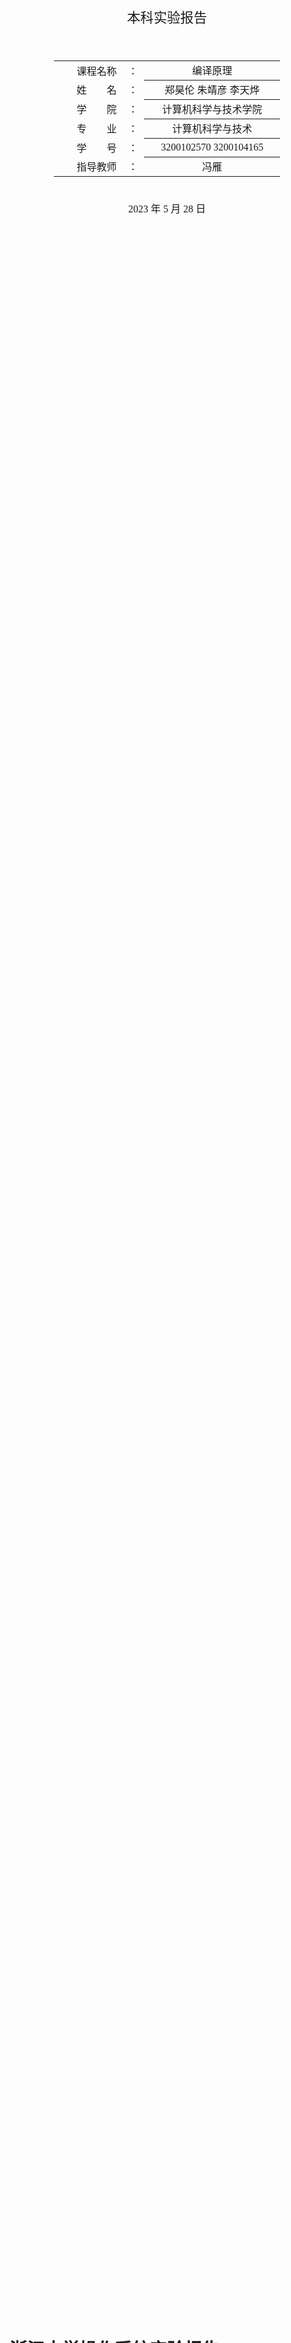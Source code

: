 <div class="cover" style="page-break-after:always;font-family:方正公文仿宋;width:100%;height:100%;border:none;margin: 0 auto;text-align:center;">
    <div style="width:60%;margin: 0 auto;height:0;padding-bottom:10%;">
        </br></br></br></br></br></br>
        <img src="https://gitee.com/Keldos-Li/picture/raw/master/img/%E6%A0%A1%E5%90%8D-%E9%BB%91%E8%89%B2.svg" alt="校名" style="width:70%;"/>
    </div>
    </br></br></br>
    </br></br></br></br></br></br></br>
    <span style="font-family:华文黑体Bold;text-align:center;font-size:16pt;margin: 10pt auto;line-height:30pt;">本科实验报告</span>
    </br>
</br></br></br>
    <table style="border:none;text-align:center;width:72%;font-family:仿宋;font-size:14px; margin: 0 auto;">
    <tbody style="font-family:方正公文仿宋;font-size:12pt;">
        <tr style="font-weight:normal;"> 
            <td style="width:20%;text-align:right;">课程名称</td>
            <td style="width:2%">：</td> 
            <td style="width:40%;font-weight:normal;border-bottom: 1px solid;text-align:center;font-family:华文仿宋"> 编译原理</td>     </tr>
        <tr style="font-weight:normal;"> 
            <td style="width:20%;text-align:right;">姓　　名</td>
            <td style="width:2%">：</td> 
            <td style="width:40%;font-weight:normal;border-bottom: 1px solid;text-align:center;font-family:华文仿宋">郑昊伦 朱靖彦 李天烨</td>     </tr>
        <tr style="font-weight:normal;"> 
            <td style="width:20%;text-align:right;">学　　院</td>
            <td style="width:2%">：</td> 
            <td style="width:40%;font-weight:normal;border-bottom: 1px solid;text-align:center;font-family:华文仿宋">计算机科学与技术学院</td>     </tr>
        <tr style="font-weight:normal;"> 
            <td style="width:20%;text-align:right;">专　　业</td>
            <td style="width:2%">：</td> 
            <td style="width:40%;font-weight:normal;border-bottom: 1px solid;text-align:center;font-family:华文仿宋">计算机科学与技术</td>     </tr>
        <tr style="font-weight:normal;"> 
            <td style="width:20%;text-align:right;">学　　号</td>
            <td style="width:2%">：</td> 
            <td style="width:40%;font-weight:normal;border-bottom: 1px solid;text-align:center;font-family:华文仿宋">3200102570 3200104165 </td>     </tr>
      <tr style="font-weight:normal;"> 
            <td style="width:20%;text-align:right;">指导教师</td>
            <td style="width:2%">：</td> 
            <td style="width:40%;font-weight:normal;text-align:center;font-family:华文仿宋">冯雁</td>     </tr>
    </tbody>              
    </table>
</br></br>
            <span style="font-family:华文黑体Bold;text-align:center;font-size:12pt;margin: 10pt auto;line-height:30pt;">2023 年 5 月 28 日</span>
</div>


# 浙江大学操作系统实验报告

项目名称：MY C Compiler

## 一、实验基本信息

### 实验要求

实现某语言的编译器；用Lex开发该语言的词法分析器，用YACC开发该语言的语法分析，并生成语法树和中间代码，最终生成目标代码（ARM或RISC-V）。语言可以是类C或者类PASCAL或者某个自定义语言，词法和语法要自己定义。

### 实验环境

* Linux 
* GCC
* Bison 
* Flex 
* llvm

### 成员分工

朱靖彦：完成了lexer，parser和抽象语法树的部分，以及展示

郑昊伦：完成了语义分析、构建抽象语法树、代码生成和代码优化部分

李天烨：

## 二、实验效果

本次实验我们实现了一个类C编译器，支持了以下功能：

* 函数的声明以及调用
* 变量的定义
* C语言基本语句，包括`for, if-else, while, switch-case`等等
* 基本的算术运算和逻辑运算，运算类型详见词法分析
* 数组和指针的使用
* 编译器忽略注释

## 三、词法分析

词法分析部分利用lex(flex)完成。lex是一个用于生成词法分析器的工具。它可以将输入的正则表达式转换为一个有限状态机，然后再根据这个有限状态机生成对应的词法分析器程序。

lex的基本语法如下，用`%%`来分割三个部分：

```lex
definition
%%
rules
%%
user's code
```

lex提供了一些用于辅助解析词法的变量和函数，常用的有：

*  yylineno    行号
*  yytext      当前的token
*  yyleng      当前token的长度
*  yylex       整个lexer的函数
*  yylval      用于保存token的值

在本次实验中，我们定义如下的规则来解析词法，lex将根据下面的正则表达式自动生成DFA进行解析，其中包含的运算和关键词与C语言的词法一致。部分token含有语义值，通过yylval进行传递。`definition`和`user's code`部分较为简单，基本没有内容，这里不详细展开了。

```lex
"("     { return LP; }
")"     { return RP; }
"{"     { return LC; }
"}"     { return RC; }
"["     { return LB; }
"]"     { return RB; }
"+"     { return PLUS; }
"-"     { return SUB; }
"*"     { return MULT; }
"/"     { return DIV; }
"%"     { return MOD; }
"<<"    { return SHL; }
">>"    { return SHR; }
"<"     { return LT; }
"=="    { return EQ; }
">"     { return GT; }
">="    { return GE; }
"<="    { return LE; }
"!="    { return NE; }
"="     { return EQU; }
"+="	{ return ADDEQ; }
"-="	{ return SUBEQ; }
"*="	{ return MULEQ; }
"/="	{ return DIVEQ; }
"%="	{ return MODEQ; }
"<<="   { return SHLEQ; }
">>="   { return SHREQ; }
"!"     { return NOT; }
"~"     { return BNOT; }
"&&"    { return AND; }
"&"     { return BAND; }
"||"    { return OR; }
"|"     { return BOR; }
"return"    { return RETURN; }
"if"        { return IF; }
"else"      { return ELSE; }
"do"        { return DO; }
"while"     { return WHILE; }
"for"       { return FOR; }
"break"     { return BREAK; }
"continue"  { return CONTINUE; }
"switch"	{ return SWITCH; }
"case"		{ return CASE; }
"default"	{ return DEFAULT; }
"ptr"       { return PTR; }
"array"     { return ARRAY; }
","     { return COMMA; }
";"     { return SEMI; }
":"     { return COLON; }
" " | \t   { ; }
"\n"      { ; }
"//".*  { ; }
"int"|"char"|"float"|"void" { yylval.type = new std::string(yytext, yyleng); return TYPE; }
[0-9]+                      { yylval.ival = atoi(yytext); return INT; } 
[A-Za-z_][0-9A-Za-z_]*      { yylval.sval = new std::string(yytext, yyleng); return ID; }
[0-9]+\.[0-9]+              { yylval.fval = atof(yytext); return FLOAT; }
"\'"."\'"                   { yylval.cval = yytext[1]; return CHAR; }
.       { printf("Lex Error at Line %d: Illegal lex %s.\n", yylineno, yytext); }

```

其中有关变量类型的定义，我们用含有语义值的token(TYPE)表示一个变量类型的token，并将其语义值以string的形式传递到parser阶段具体分析其类型。

## 四、语法分析及抽象语法树的构建

这部分的作用是，检验程序的语法结构，并且生成抽象语法树提交到下一环节。本环节我们使用了Yacc(Bison)来解析语法。Yacc是一种语法生成器，它将带注释的CFG转换为LALR（1）表，对输入的token进行语法解析。Bison是Yacc的GNU版本。

Yacc的语法结构和lex类似，同样是三段式，用`%%`分割

```yacc
definition
%%
rules
%%
user's code
```

在Yacc的定义部分，我们需要导入使用的库文件，并且举出需要用到的终结符和非终结符，以及一些优先级的说明。`%token xx`标记该类型为token，`%left`和`%right`用于解决规约-规约冲突，同时表示左结合/右结合性质，后定义的优先级更高。`%type<xx> xxx`则用于定义非终结符并声明其数据结构。

由于C语言程序代码最外层都是定义和声明，所以我们设计的语法规则从Root出发，首先将代码分为一组组函数/变量定义和声明，然后再在具体的函数内部解析各个语句。基本的规则如下（由于Expression和Statement中的规约重复度高，而且比较简单，所以这里略去了一部分，只展示了CFG最基本的结构）。

```yacc
Root:       Decls { $$ = new node::Root($1, yylineno); root = $$; std::cout << "[parser root]: " << $$ << std::endl;printf("The yylino:%d\n",yylineno); }
            ;

Decls:      Decls Decl  { $1->push_back($2);    $$ = $1; }
            |           { $$ = new node::Decls(); }
            ;

Decl:       VarDecl     { $$ = $1; }
            | FuncDecl  { $$ = $1; }
            ;

VarDecl:    VarType VarList SEMI    { $$ = new  node::VarDecl($1, $2, yylineno); }
            ;

VarList:    VarList COMMA VarInit   { $$ = $1; $$->push_back($3); }
           | VarInit                { $$ = new  node::VarList(); $$->push_back($1); }
           ;
     
VarInit:    ID              { $$ = new  node::VarInit(*$1, yylineno); }
            | ID EQU Expr   { $$ = new  node::VarInit(*$1, $3, yylineno); }
            | ID EQU LC ExprList RC { $$ = new node::VarInit(*$1, $4, yylineno); }
            ;

VarType:    TYPE                    { $$ = new  node::VarType(type2int(*$1), yylineno, false, false); }
            | TYPE PTR              { $$ = new  node::PtrType(type2int(*$1), yylineno); }
            | TYPE ARRAY LB INT RB  { $$ = new  node::ArrayType(type2int(*$1), $4, yylineno); }
            ;

FuncDecl:   VarType ID LP Args RP SEMI          { $$ = new  node::FuncDecl($1, *$2, $4, yylineno); }
            | VarType ID LP Args RP FuncBody    { $$ = new  node::FuncDecl($1, *$2, $4, yylineno, $6); }
            ;

FuncBody:	LC Stms RC              { $$ = $2;} 
            ;

Args:       _Args COMMA Arg  { $$ = $1; $$->push_back($3); }
            |Arg            { $$ = new  node::Args();$$->push_back($1); }
            |               { $$ = new  node::Args(); }
            ;

Arg:        VarType ID      { $$ = new node::Args($1, *$2); }
            | VarType       { $$ = new node::Args($1); }
            ;  

Stms:       Stms Stm        { $$ = $1; $$->push_back($2); }
            |               { $$ = new node::Stms(); }
            ;
            
Stm:        ...;           

Expr:       ...;

```

在每一条规约的`{}`包含着用到该规约时产生的额外效果，这里我们需要通过这些额外效果构建抽象语法树。下面将介绍抽象语法树的数据结构，定义在`node.hpp`中。

```c++
class Node;
    class Root;
            
    class VarType;
        class PtrType;
        class ArrayType;

    class Stm;
        class Decl;
            class FuncDecl;
                class Arg;
            class VarDecl;
                class VarInit;
        class IfStm;
        class ForStm;
        class WhileStm;
        class DoStm;
        class SwitchStm;
            class CaseStm;
        class BreakStm;
        class ContinueStm;
        class ReturnStm;
        class Block;
        class ExprStm;

    class Expr;
        class SOP;
        class BINOP;
        class ID;
        class Constant;
            class Int;
            class Float;
            class Char;
        class FuncCall;
        class ArrayCall;

typedef std::vector<Stm*> Stms;
typedef std::vector<Decl*> Decls;
typedef std::vector<Expr*> ExprList;
typedef std::vector<CaseStm*> Cases;
typedef std::vector<VarInit*> VarList;
typedef std::vector<Arg*> Args;
```

上面代码定义的类构成了语法树的基本单元，其中的缩进表示类的继承关系（除了`Arg`和`VarInit`，这两个类是上一级类的子组分）。

在yacc解析语法进行规约时，每用到一次规约，都会调用`node.hpp`中对应的构造函数，构造一个继承于`node`的对象。该对象可能会有一些子节点，在调用构造函数时一同传入。由于LR文法是一种自底向上的文法，所以子节点总是能先构造完成。最后得到Root结点就可以完成整棵抽象语法树。

## 五、语义分析

在这一部分，使用了`C++`中的类继承的概念，以便于后续更好地构造语法树，最终的目标，是生成以`Root`类为根的语法树。
类与类之间的继承关系，已经在上一部分中描述得比较详细，首先看最底层的基类`Node`:
```c++
    class Node {
    public:
        int line;
        Node() {}
        virtual ~Node() {}
        virtual llvm::Value* CodeGen(CodeContext& context) {};
    };
```
其中的`CodeGen`是用于解析该语法树，生成最后的机器码，在下一部分会进行详细描述。
每一个`Node`相当于树中的一个节点，根据其具体含义，选择不同的子类进行初始化，赋予其对应的值。
以`BINOP`类为例，来跟踪其解析和构造过程：
首先在`parser.y`中，根据`Expr`的出现的二元运算的不同规约(也即运算中使用的不同运算符号)，来构造不同类型的二元运算，以加法为例：
```c++
Expr: Expr PLUS Expr { $$ = new node::BINOP($1, node::plus_, $3, yylineno); }
```
再看`node.hpp`中，`BINOP`类的初始化过程：
```c++
BINOP(Expr* lhs, int op, Expr* rhs, int line) :
    lhs(lhs), rhs(rhs), op(op), Expr(line) { }
```
其中的`lhs和rhs`作为该二元运算的两个运算数，构成了该节点的两个子节点，并且在`parser`的过程中，在之前的规约就已经生成，所以直接赋值即可，并且解析了其中的运算符`op`，在后续的代码生成中，根据不同的运算符，生成不同的机器码。
假如其中的一个子节点是一个`Id`，另一个则是一个整型常量5，则将`lexer`中得到的名称，作为初始化值，来初始化该`id`:
```c++
Expr: ID { $$ = new  node::Id(*$1, yylineno); }
Id(const std::string& __name, int line) : _name(__name), Expr(line) { }

Expr: Constant { $$ = $1; }
Constant: INT  { $$ = new node::Int($1, yylineno); }
Constant(int __type, int line) : _type(__type), Expr(line) { }
Int(long long __value, int line, int __type = 3) : Constant(__type, line), _value(__value) { }
```
<img src="pic/tmp.gv.png" alt="1" style="zoom:50%;" />

上述过程就是程序中，一个简单的语义分析，并构建树节点之间的关系的流程，而整个语法树的构建，则是放大该过程，将所有输入按照规约关系，自底向上生成最后的`Root`节点

## 六、代码生成和代码优化
在`CodeTran.hpp`和`CodeTran.cpp`中，声明并定义了，对某个特定类的节点，该用什么样的方式解析并生成`llvm`机器码，最后输出完整的机器码。
首先需要定义好将要使用的两个，要生成机器码的维护基本信息的类：
```c++
class CodeBlock{
public:
    BasicBlock *codeblock;
    CodeBlock *prev;
    CodeBlock *next;
    std::map<std::string, Value*> local_vars;
    CodeBlock() ;
};
```
该类相当于对于`llvm`中的`BasicBlock`类的封装，每一个`BasicBlock`都包含了基本的代码块，额外添加了两个指针`prev`和`next`，用来将其构建成一个双向链表，以便于后续代码的生成和优化
`local_vars`相当于本地的符号表，用来存储不同的`identifier`，便于后续的解析和生成存取指令的生成
```c++
class CodeContext{
private:
    CodeBlock* head_block;
    CodeBlock* tail_block;
    Function* mainfunction;

public:
    std::map<std::string, Value*> global_vars;
    std::map<std::string, CodeBlock*> func_table;
    std::map<std::string, Value*>& cur_vars;
    Module *module;
    IRBuilder<> builder;
    int opnums;
    int fors;
    int blocks;
    CodeContext();
    void CreateContext(node::Root* root);
    GenericValue runCode();
    CodeBlock* HeadBlock();
    CodeBlock* TailBlock();
    void InsBlock(CodeBlock* new_block);
    void RmHeadBlock();
      
};
```
该类相当于最后解析出的机器码文件的元信息，包含了`CodeBlock`组成的双向链表，已经对其进行操作和维护的一系列函数，其中一些变量的含义为：
- `head_block,tail_block`:头尾`CodeBlock`
- `mainFunction`:`main`函数指针
- `module`：`llvm`提供的模板
- `builder`:`llvm`提供的指令构建器
- `opnum`:出现的操作符数，便于对其初始化
- `fors`:`for`模块的数量，便于初始化
- `blocks`:构建的代码块`block`的数量，同样便于初始化

在这里，就需要用到在每个`Node`中定义的代码生成函数：`CodeGen`，对于每个节点，通过遍历子节点的方式，在`CodeBlock`中生成代码，在`llvm`中，最基本的概念就是`Value*`指针，对于一些操作，以及参与操作的数字，都是使用该指针来描述

同样的，以某一个`BINOP`节点为例，查看代码的生成过程：
```c++
Value* BINOP::CodeGen(CodeContext& context){
    std::cout << "Creating binary operation " << bops[op] << endl;
    auto vars = context.localvars();
    switch (op)
    {
        case 1 :case 15:return context.builder.CreateAdd( lhs->CodeGen(context),rhs->CodeGen(context),(string("add_") + to_string(context.opnums++)).c_str());
        case 2 :...
        case 9 :return context.builder.CreateICmpULE(INTCAST(lhs->CodeGen(context)),INTCAST(rhs->CodeGen(context)),(string("le_") + to_string(context.opnums++)).c_str());
        case 10:...
}
```
`builder.CreateAdd`就是创建一个加法指令，并赋予标号`add_opnums`，它的两个运算数，分别为他的两个子节点：`lhs`和`rhs`，再分别调用其内的`CodeGen`，生成参与运算的`Value*`指针，同样的，如果左边是一个`Id`类型，名为`i`，右边是一个`constInt`类型，该表达式就相当于：
- 取出变量`i`中的值
- 用刚刚取出的值与5相加
先看`Id`中的`CodeGen`:
```c++
Value* Id::CodeGen(CodeContext& context){
    std::cout << "Generating identifier reference: " << _name << endl;
    std::map<std::string , Value*>& vars = context.localvars();

    if (vars.find(_name) == vars.end()) {
        std::cerr << "undeclared variable " << _name << endl;
        return NULL;
    }
    ....
    LoadInst* load = context.builder.CreateLoad(vars[_name]);
    auto res = load->getPointerOperand ();

    return res;
}

```
基本思路是，得到`context`中的本地符号表，寻找对应的变量`i`存放的地址，使用`load`来得到该值，备用
再看`Int`类型的`CodeGen`部分：
```c++
Value* Int::CodeGen(CodeContext& context){
    std::cout << "Generating integer: " << _value << endl;
    Value* res = context.builder.getInt64(_value);
    return res;

}
```
生成并返回一个`Int64`类型的整数
左右子节点分别返回了用于`Add`操作的操作数，即可生成`add`指令
最后生成的结果如下所示：
```assembly
  %0 = load i64, i64* %i
  %add_0 = add i64* %i, i64 1
```
由于所有的类型数量较多，所有的实现也都大同小异，上述实例又比较有代表性，就不在此多加赘述
而对于代码优化的部分，则是需要在双向链表的基础上，考虑代码的执行流，再做出对应的优化，在这里还尚未有很好的实现
## 七、测试

### lex部分的测试

我们在每个token后面增加一行代码(比如`"(" { cout << "lp " << endl;}`)，使其打印出对应的token内容，输入文件`test.txt`并打印出结果。
`test.txt`为如下代码

```c++
// abc
int main()
{
    int a = 56;
    char b;
    float *c = 1.5;
    while(a > 0) {
        a = a - 1;
    }
    if(a == 0) b = 'a';
    return 0;
}
```

打印出的结果如下：

```shell
~/CP/MY_C_compiler$ ./lex_test
type: int
ID: main
lp 
rp 
lc 
type: int
ID: a
=  
INT: 56
;  
type: char
ID: b
;  
type: float
*  
ID: c
=  
FLOAT: 1.5
;  
while 
lp 
ID: a
>  
INT: 0
rp 
lc 
ID: a
=  
ID: a
-  
INT: 1
;  
rc 
if 
lp 
ID: a
== 
INT: 0
rp 
ID: b
=  
CHAR: a
;  
return 
INT: 0
;  
rc 
```

对应的截图：

<img src="pic/1.png" alt="1" style="zoom:50%;" />

可以看到，每个lex的值均打印成功，尤其是ID,FLOAT,INT,CHAR这些比较复杂的正则表达式均能实现成功。

### 代码生成测试

通过`make`编译编译器之后，就会生成可执行文件`parser`，可以通过`./parser xx.c`编译`.c`文件，生成文件`example.bc`，该文件为二进制文件，可以通过llvm的命令执行。同时，命令行中会打印出对应的llvm IR代码，以供参阅。

在这里，使用了一个，简单的生成斐波那契数列的程序进行测试，并定义了一个简单的函数：


```shell
void temp(){
    int a,b,c;
    c = a*b;
}
int main(){
    int i ;
    int a = 1,b = 1,tmp;

    // tmp = a + b;
    for (i = 0; i < 10;i=i+1){
        a = a + b;
        tmp = a;
        a = b;
        b = tmp;
    }
    
    // return 0;
}
```

以下是其生成的llvm IR结果：

```assembly
; ModuleID = 'main'
source_filename = "main"

define internal void @main() {
entry:
}

define internal void @temp() {
entry:
  %a = alloca i64
  %b = alloca i64
  %c = alloca i64
  store i64* %mul_0, i64* %c
  ret void
}

define internal i64 @main.1() {
entry:
  %i = alloca i64
  %a = alloca i64
  store i64 1, i64* %a
  %b = alloca i64
  store i64 1, i64* %b
  %tmp = alloca i64
  store i64 0, i64* %i
  br label %step
  store i64* %add_2, i64* %i
  ret void

block:                                            ; preds = %step
  store i64* %add_1, i64* %a
  store i64* %a, i64* %tmp
  store i64* %b, i64* %a
  store i64* %tmp, i64* %b
  %0 = load i64, i64* %i
  %add_2 = add i64* %i, i64 1
  br label %step

step:                                             ; preds = %block, %entry
  %1 = load i64, i64* %i
  %2 = sext i64* %i to i32
  %lt = icmp ult i32 %2, 10
  br i1 %lt, label %block, label %exit

exit:                                             ; preds = %step
}
```

### 代码运行测试

测试目标：
1. 各类运算的正确性
2. 分支语句的正确性
3. 函数递归调用的正确性
4. 错误报告

根据测试目标，我们设计了三类样例，分别用以检验。

在上面的代码生成测试中，我们通过`./parser xx.c`编译`.c`文件，生成二进制文件`example.bc`，随后，在命令行中输入`lli example.bc`，即可运行该文件。由于我们没有实现库文件的链接，所以只能利用命令行指令`echo $?`打印`main`函数的返回值。根据设定，返回值为main所用到的最后一个变量。以下程序经过测试，可以输出`8`，与temp的返回值一致，正确。我们调整了输出值来检验其他变量值，同样得到了正确的结果。

*`test_0.c`:* 这个程序用于测试各类运算和分支语句的正确性
```c++
int temp(){
    int a = 2,b = 1,c;
    c = a * b;
    a = b / c;
    a = a + 1;
    b = b - 1;
    c + 6;
}
int main(){
    int i ;
    int a = 1,b = 1,tmp;
    tmp = temp();

    // tmp = a + b;
    for (i = 0; i < 10;i=i+1){
        int a;
        a = a + 1;
    }
    // a;
    tmp;
}
```

*`test_1.c`:* 这是一个阶乘的运算程序，递归调用了mul函数计算阶乘。运算完成后，通过`$ echo`命令行指令，可以打印出`mul(5)`的结果为`120`，说明函数递归调用的实现是成功的。
```c++
int mul(int n){
    int i = n;
    int j = 1;
    int a;
    if (i > j){
        a = mul(i - 1) * i;
    }
    else{
        a = i;
    }
    a;
}
// 主函数
int main() {
    int n = 5;
    mul(5);
}
```

*`test_3.c`:* 用于验证错误检测，下面的程序存在变量作用域冲突的问题，for语句和外部都定义了`int c`，运行该程序，会得到`varible exits! line: 7`的信息，提示了第七行`int a`的错误
```c++
int main(){
    int i ;
    int a = 1,b = 1,tmp;

    // tmp = a + b;
    for (i = 0; i < 10;i=i+1){
        int a;
        a = a + 1;
    }
    // a;
    tmp;
}
```

如果修改一下程序，改为如下：
```c++
int main(){
    int i ;
    int a = 1,b = 1,tmp;
    ?
    // tmp = a + b;
    for (i = 0; i < 10;i=i+1){
        // int a;
        a = a + 1;
    }
    a;
}
```

由于第4行有无法识别的token`?`，所以会打印出报错信息`Lex Error at Line 4: Illegal lex ?.`

我们将程序修改为正确的内容

```c++
int main(){
    int i ;
    int a = 1,b = 1,tmp;
	
    // tmp = a + b;
    for (i = 0; i < 10;i=i+1){
        // int a;
        a = a + 1;
    }
    a;
    // tmp;
}
```

<img src="pic/2.png" alt="2" style="zoom:50%;" />

能够通过编译，并且输出正确的a值`11`